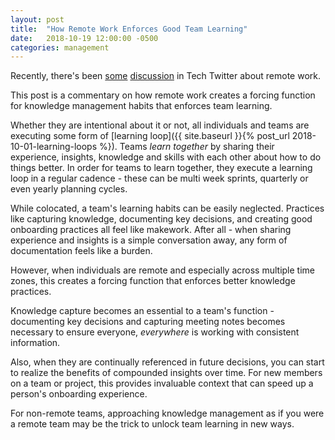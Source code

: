 ```yaml
---
layout: post
title:  "How Remote Work Enforces Good Team Learning"
date:   2018-10-19 12:00:00 -0500
categories: management
---
```


Recently, there's been [some](https://twitter.com/anildash/status/1053295266088927232) [discussion](https://twitter.com/alexisohanian/status/1053064166825586689) in Tech Twitter about remote work. 

This post is a commentary on how remote work creates a forcing function for knowledge management habits that enforces team learning. 

Whether they are intentional about it or not, all individuals and teams are executing some form of [learning loop]({{ site.baseurl }}{% post_url 2018-10-01-learning-loops %}). Teams _learn together_ by sharing their experience, insights, knowledge and skills with each other about how to do things better. In order for teams to learn together, they execute a learning loop in a regular cadence - these can be multi week sprints, quarterly or even yearly planning cycles.

While colocated, a team's learning habits can be easily neglected. Practices like capturing knowledge, documenting key decisions, and creating good onboarding practices all feel like makework. After all - when sharing experience and insights is a simple conversation away, any form of documentation feels like a burden. 

However, when individuals are remote and especially across multiple time zones, this creates a forcing function that enforces better knowledge practices. 

Knowledge capture becomes an essential to a team's function - documenting key decisions and capturing meeting notes becomes necessary to ensure everyone, _everywhere_ is working with consistent information.

Also, when they are continually referenced in future decisions, you can start to realize the benefits of compounded insights over time. For new members on a team or project, this provides invaluable context that can speed up a person's onboarding experience. 

For non-remote teams, approaching knowledge management as if you were a remote team may be the trick to unlock team learning in new ways.